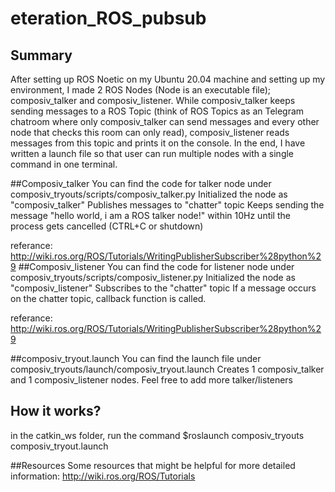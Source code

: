 # eteration_ROS_pubsub

## Summary

After setting up ROS Noetic on my Ubuntu 20.04 machine and setting up my environment, I made 2 ROS Nodes (Node is an executable file); composiv_talker and composiv_listener.
While composiv_talker keeps sending messages to a ROS Topic (think of ROS Topics as an Telegram chatroom where only composiv_talker can send messages and every other node that checks this room can only read), composiv_listener reads messages from this topic and prints it on the console.
In the end, I have written a launch file so that user can run multiple nodes with a single command in one terminal.

##Composiv_talker
You can find the code for talker node under composiv_tryouts/scripts/composiv_talker.py
Initialized the node as "composiv_talker" 
Publishes messages to "chatter" topic
Keeps sending the message "hello world, i am a ROS talker node!" within 10Hz until the process gets cancelled (CTRL+C or shutdown)

referance: http://wiki.ros.org/ROS/Tutorials/WritingPublisherSubscriber%28python%29
##Composiv_listener
You can find the code for listener node under composiv_tryouts/scripts/composiv_listener.py
Initialized the node as "composiv_listener" 
Subscribes to the "chatter" topic
If a message occurs on the chatter topic, callback function is called.

referance: http://wiki.ros.org/ROS/Tutorials/WritingPublisherSubscriber%28python%29

##composiv_tryout.launch
You can find the launch file under composiv_tryouts/launch/composiv_tryout.launch
Creates 1 composiv_talker and 1 composiv_listener nodes.
Feel free to add more talker/listeners

## How it works? 
in the catkin_ws folder, run the command $roslaunch composiv_tryouts composiv_tryout.launch

##Resources
Some resources that might be helpful for more detailed information: 
http://wiki.ros.org/ROS/Tutorials

